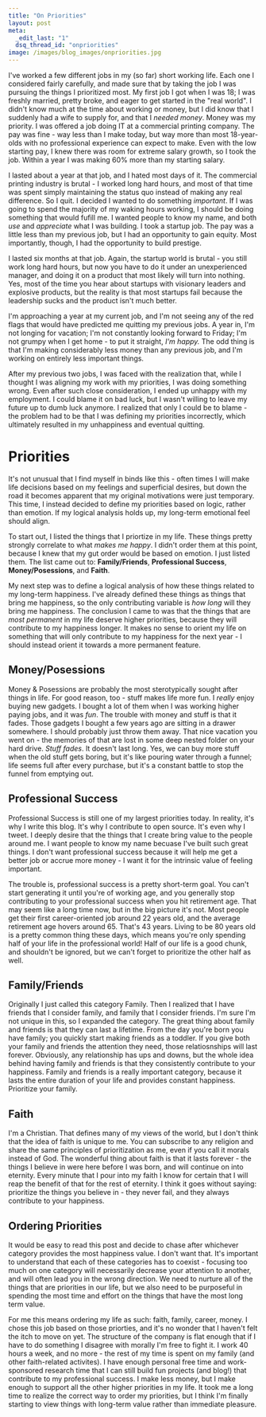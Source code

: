 ```yaml
---
title: "On Priorities"
layout: post
meta:
  _edit_last: "1"
  dsq_thread_id: "onpriorities"
image: /images/blog_images/onpriorities.jpg
---
```

I've worked a few different jobs in my (so far) short working life.  Each one I considered fairly carefully, and made sure that by taking the job I was pursuing the things I prioritized most.  My first job I got when I was 18; I was freshly married, pretty broke, and eager to get started in the "real world".  I didn't know much at the time about working or money, but I did know that I suddenly had a wife to supply for, and that I *needed money*.  Money was my priority.  I was offered a job doing IT at a commercial printing company.  The pay was fine - way less than I make today, but way more than most 18-year-olds with no professional experience can expect to make.  Even with the low starting pay, I knew there was room for extreme salary growth, so I took the job.  Within a year I was making 60% more than my starting salary.

<!--more-->

I lasted about a year at that job, and I hated most days of it.  The commercial printing industry is brutal - I worked long hard hours, and most of that time was spent simply maintaining the status quo instead of making any real difference.  So I quit.  I decided I wanted to do something *important*.  If I was going to spend the majority of my waking hours working, I should be doing something that would fufill me.  I wanted people to know my name, and both *use* and *appreciate* what I was building.  I took a startup job.  The pay was a little less than my previous job, but I had an opportunity to gain equity.  Most importantly, though, I had the opportunity to build prestige.

I lasted six months at that job.  Again, the startup world is brutal - you still work long hard hours, but now you have to do it under an unexperienced manager, and doing it on a product that most likely will turn into nothing.  Yes, most of the time you hear about startups with visionary leaders and explosive products, but the reality is that most startups fail because the leadership sucks and the product isn't much better.

I'm approaching a year at my current job, and I'm not seeing any of the red flags that would have predicted me quitting my previous jobs.  A year in, I'm not longing for vacation; I'm not constantly looking forward to Friday; I'm not grumpy when I get home - to put it straight, *I'm happy.*  The odd thing is that I'm making considerably less money than any previous job, and I'm working on entirely less important things.

After my previous two jobs, I was faced with the realization that, while I thought I was aligning my work with my priorities, I was doing something wrong.  Even after such close consideration, I ended up unhappy with my employment.  I could blame it on bad luck, but I wasn't willing to leave my future up to dumb luck anymore.  I realized that only I could be to blame - the problem had to be that I was defining my priorities incorrectly, which ultimately resulted in my unhappiness and eventual quitting.

# Priorities
It's not unusual that I find myself in binds like this - often times I will make life decisions based on my feelings and superficial desires, but down the road it becomes apparent that my original motivations were just temporary.  This time, I instead decided to define my priorities based on logic, rather than emotion.  If my logical analysis holds up, my long-term emotional feel should align.

To start out, I listed the things that I priortize in my life.  These things pretty strongly correlate to what *makes me happy*.  I didn't order them at this point, because I knew that my gut order would be based on emotion.  I just listed them.  The list came out to: **Family/Friends**, **Professional Success**, **Money/Posessions**, and **Faith**.

My next step was to define a logical analysis of how these things related to my long-term happiness.  I've already defined these things as things that bring me happiness, so the only contributing variable is *how long* will they bring me happiness.  The conclusion I came to was that the things that are *most permanent* in my life deserve higher priorities, because they will contribute to my happiness longer.  It makes no sense to orient my life on something that will only contribute to my happiness for the next year - I should instead orient it towards a more permanent feature.

## Money/Posessions
Money & Posessions are probably the most sterotypically sought after things in life.  For good reason, too - stuff makes life more fun.  I *really* enjoy buying new gadgets.  I bought a lot of them when I was working higher paying jobs, and it was *fun*.  The trouble with money and stuff is that it fades.  Those gadgets I bought a few years ago are sitting in a drawer somewhere.  I should probably just throw them away.  That nice vacation you went on - the memories of that are lost in some deep nested folder on your hard drive.  *Stuff fades*.  It doesn't last long.  Yes, we can buy more stuff when the old stuff gets boring, but it's like pouring water through a funnel; life seems full after every purchase, but it's a constant battle to stop the funnel from emptying out.

## Professional Success
Professional Success is still one of my largest priorities today.  In reality, it's why I write this blog.  It's why I contribute to open source.  It's even why I tweet.  I deeply desire that the things that I create bring value to the people around me.  I want people to know my name becuase I've built such great things.  I don't want professional success because it will help me get a better job or accrue more money - I want it for the intrinsic value of feeling important.

The trouble is, professional success is a pretty short-term goal.  You can't start generating it until you're of working age, and you generally stop contributing to your professional success when you hit retirement age.  That may seem like a long time now, but in the big picture it's not.  Most people get their first career-oriented job around 22 years old, and the average retirement age hovers around 65.  That's 43 years.  Living to be 80 years old is a pretty common thing these days, which means you're only spending half of your life in the professional world!  Half of our life is a good chunk, and shouldn't be ignored, but we can't forget to prioritize the other half as well.

## Family/Friends
Originally I just called this category Family.  Then I realized that I have friends that I consider family, and family that I consider friends.  I'm sure I'm not unique in this, so I expanded the category.  The great thing about family and friends is that they can last a lifetime.  From the day you're born you have family; you quickly start making friends as a toddler.  If you give both your family and friends the attention they need, those relatiosnships will last forever.  Obviously, any relationship has ups and downs, but the whole idea behind having family and friends is that they consistently contribute to your happiness.  Family and friends is a really important category, because it lasts the entire duration of your life and provides constant happiness.  Prioritize your family.

## Faith
I'm a Christian.  That defines many of my views of the world, but I don't think that the idea of faith is unique to me.  You can subscribe to any religion and share the same principles of prioritization as me, even if you call it morals instead of God.  The wonderful thing about faith is that it lasts forever - the things I believe in were here before I was born, and will continue on into eternity.  Every minute that I pour into my faith I know for certain that I will reap the benefit of that for the rest of eternity.  I think it goes without saying: prioritize the things you believe in - they never fail, and they always contribute to your happiness.

## Ordering Priorities
It would be easy to read this post and decide to chase after whichever category provides the most happiness value.  I don't want that.  It's important to understand that each of these categories has to coexist - focusing too much on one category will necessarily decrease your attention to another, and will often lead you in the wrong direction.  We need to nurture all of the things that are priorities in our life, but we also need to be purposeful in spending the most time and effort on the things that have the most long term value.

For me this means ordering my life as such: faith, family, career, money.  I chose this job based on those priorties, and it's no wonder that I haven't felt the itch to move on yet.  The structure of the company is flat enough that if I have to do something I disagree with morally I'm free to fight it.  I work 40 hours a week, and no more - the rest of my time is spent on my family (and other faith-related activites).  I have enough personal free time and work-sponsored research time that I can still build fun projects (and blog!) that contribute to my professional success.  I make less money, but I make enough to support all the other higher priorities in my life.  It took me a long time to realize the correct way to order my priorities, but I think I'm finally starting to view things with long-term value rather than immediate pleasure.

